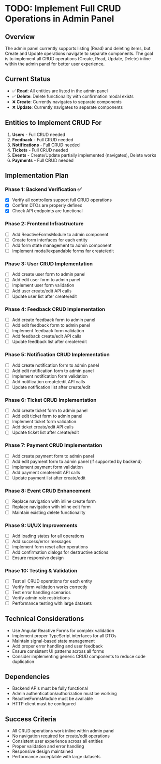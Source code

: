 # TODO: Implement Full CRUD Operations in Admin Panel

## Overview
The admin panel currently supports listing (Read) and deleting items, but Create and Update operations navigate to separate components. The goal is to implement all CRUD operations (Create, Read, Update, Delete) inline within the admin panel for better user experience.

## Current Status
- ✅ **Read**: All entities are listed in the admin panel
- ✅ **Delete**: Delete functionality with confirmation modal exists
- ❌ **Create**: Currently navigates to separate components
- ❌ **Update**: Currently navigates to separate components

## Entities to Implement CRUD For
1. **Users** - Full CRUD needed
2. **Feedback** - Full CRUD needed
3. **Notifications** - Full CRUD needed
4. **Tickets** - Full CRUD needed
5. **Events** - Create/Update partially implemented (navigates), Delete works
6. **Payments** - Full CRUD needed

## Implementation Plan

### Phase 1: Backend Verification ✅
- [x] Verify all controllers support full CRUD operations
- [x] Confirm DTOs are properly defined
- [x] Check API endpoints are functional

### Phase 2: Frontend Infrastructure
- [ ] Add ReactiveFormsModule to admin component
- [ ] Create form interfaces for each entity
- [ ] Add form state management to admin component
- [ ] Implement modal/expandable forms for create/edit

### Phase 3: User CRUD Implementation
- [ ] Add create user form to admin panel
- [ ] Add edit user form to admin panel
- [ ] Implement user form validation
- [ ] Add user create/edit API calls
- [ ] Update user list after create/edit

### Phase 4: Feedback CRUD Implementation
- [ ] Add create feedback form to admin panel
- [ ] Add edit feedback form to admin panel
- [ ] Implement feedback form validation
- [ ] Add feedback create/edit API calls
- [ ] Update feedback list after create/edit

### Phase 5: Notification CRUD Implementation
- [ ] Add create notification form to admin panel
- [ ] Add edit notification form to admin panel
- [ ] Implement notification form validation
- [ ] Add notification create/edit API calls
- [ ] Update notification list after create/edit

### Phase 6: Ticket CRUD Implementation
- [ ] Add create ticket form to admin panel
- [ ] Add edit ticket form to admin panel
- [ ] Implement ticket form validation
- [ ] Add ticket create/edit API calls
- [ ] Update ticket list after create/edit

### Phase 7: Payment CRUD Implementation
- [ ] Add create payment form to admin panel
- [ ] Add edit payment form to admin panel (if supported by backend)
- [ ] Implement payment form validation
- [ ] Add payment create/edit API calls
- [ ] Update payment list after create/edit

### Phase 8: Event CRUD Enhancement
- [ ] Replace navigation with inline create form
- [ ] Replace navigation with inline edit form
- [ ] Maintain existing delete functionality

### Phase 9: UI/UX Improvements
- [ ] Add loading states for all operations
- [ ] Add success/error messages
- [ ] Implement form reset after operations
- [ ] Add confirmation dialogs for destructive actions
- [ ] Ensure responsive design

### Phase 10: Testing & Validation
- [ ] Test all CRUD operations for each entity
- [ ] Verify form validation works correctly
- [ ] Test error handling scenarios
- [ ] Verify admin role restrictions
- [ ] Performance testing with large datasets

## Technical Considerations
- Use Angular Reactive Forms for complex validation
- Implement proper TypeScript interfaces for all DTOs
- Maintain signal-based state management
- Add proper error handling and user feedback
- Ensure consistent UI patterns across all forms
- Consider implementing generic CRUD components to reduce code duplication

## Dependencies
- Backend APIs must be fully functional
- Admin authentication/authorization must be working
- ReactiveFormsModule must be available
- HTTP client must be configured

## Success Criteria
- All CRUD operations work inline within admin panel
- No navigation required for create/edit operations
- Consistent user experience across all entities
- Proper validation and error handling
- Responsive design maintained
- Performance acceptable with large datasets
